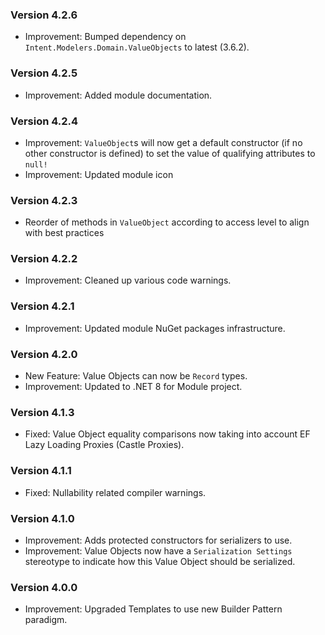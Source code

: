 ### Version 4.2.6

- Improvement: Bumped dependency on `Intent.Modelers.Domain.ValueObjects` to latest (3.6.2).

### Version 4.2.5

- Improvement: Added module documentation.

### Version 4.2.4

- Improvement: `ValueObject`s will now get a default constructor (if no other constructor is defined) to set the value of qualifying attributes to `null!`
- Improvement: Updated module icon

### Version 4.2.3

- Reorder of methods in `ValueObject` according to access level to align with best practices

### Version 4.2.2

- Improvement: Cleaned up various code warnings.

### Version 4.2.1

- Improvement: Updated module NuGet packages infrastructure.

### Version 4.2.0

- New Feature: Value Objects can now be `Record` types.
- Improvement: Updated to .NET 8 for Module project.

### Version 4.1.3

- Fixed: Value Object equality comparisons now taking into account EF Lazy Loading Proxies (Castle Proxies).

### Version 4.1.1

- Fixed: Nullability related compiler warnings.

### Version 4.1.0

- Improvement: Adds protected constructors for serializers to use.
- Improvement: Value Objects now have a `Serialization Settings` stereotype to indicate how this Value Object should be serialized.

### Version 4.0.0 

- Improvement: Upgraded Templates to use new Builder Pattern paradigm.
